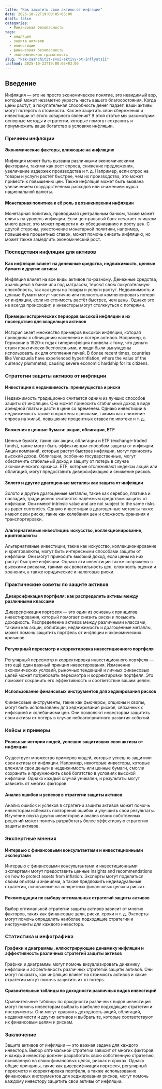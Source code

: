 ```yaml
---
title: "Как защитить свои активы от инфляции"
date: 2025-10-22T19:00:05+03:00
draft: false
categories:
  - Финансовая безопасность
tags:
  - инфляция
  - защита активов
  - инвестиции
  - финансовая безопасность
  - экономическая грамотность
slug: "kak-zashchitit-svoi-aktivy-ot-inflyatsii"
lastmod: 2025-10-22T19:00:05+03:00
---
```


## Введение

Инфляция — это не просто экономическое понятие, это невидимый вор, который может незаметно украсть часть вашего благосостояния. Когда цены растут, а покупательная способность денег падает, ваши активы могут потерять в стоимости. Как же защитить свои сбережения и инвестиции от этого коварного явления? В этой статье мы рассмотрим основные методы и стратегии, которые помогут сохранить и приумножить ваше богатство в условиях инфляции.

### Причины инфляции

#### Экономические факторы, влияющие на инфляцию

Инфляция может быть вызвана различными экономическими факторами, такими как рост спроса, снижение предложения, увеличение издержек производства и т. д. Например, если спрос на товары и услуги растёт быстрее, чем их производство, это может привести к повышению цен. Также инфляция может быть вызвана увеличением государственных расходов или снижением курса национальной валюты.

#### Монетарная политика и её роль в возникновении инфляции

Монетарная политика, проводимая центральным банком, также может влиять на уровень инфляции. Если центральный банк печатает слишком много денег, это может привести к их обесцениванию и росту цен. С другой стороны, ужесточение монетарной политики, например, повышение процентных ставок, может помочь снизить инфляцию, но может также замедлить экономический рост.

### Последствия инфляции для активов

#### Как инфляция влияет на денежные средства, недвижимость, ценные бумаги и другие активы

Инфляция влияет на все виды активов по-разному. Денежные средства, хранящиеся в банке или под матрасом, теряют свою покупательную способность, так как цены на товары и услуги растут. Недвижимость и ценные бумаги могут частично или полностью компенсировать потери от инфляции, если их стоимость растёт быстрее, чем цены. Однако это не всегда происходит, и инвесторы могут столкнуться с потерями.

#### Примеры исторических периодов высокой инфляции и их последствия для владельцев активов

История знает множество примеров высокой инфляции, которая приводила к обнищанию населения и потере активов. Например, в Германии в 1920-х годах гиперинфляция привела к тому, что деньги стали практически бесполезными, и люди были вынуждены использовать их для отопления печей. В более recent times, countries like Venezuela have experienced hyperinflation, where the value of the currency plummeted, causing severe economic hardship for its citizens.

### Стратегии защиты активов от инфляции

#### Инвестиции в недвижимость: преимущества и риски

Недвижимость традиционно считается одним из лучших способов защиты от инфляции. Она может приносить стабильный доход в виде арендной платы и расти в цене со временем. Однако инвестиции в недвижимость также сопряжены с рисками, такими как снижение спроса на жильё, повышение процентных ставок по ипотеке и т. д.

#### Вложения в ценные бумаги: акции, облигации, ETF

Ценные бумаги, такие как акции, облигации и ETF (exchange-traded funds), также могут быть эффективным способом защиты от инфляции. Акции компаний, которые растут быстрее инфляции, могут приносить высокий доход. Облигации, особенно государственные, могут обеспечить стабильный доход и защиту от потерь в случае экономического кризиса. ETF, которые отслеживают индексы акций или облигаций, могут предоставить диверсификацию и снижение рисков.

#### Золото и другие драгоценные металлы как защита от инфляции

Золото и другие драгоценные металлы, такие как серебро, платина и палладий, традиционно считаются надёжным средством защиты от инфляции. Они имеют intrinsic value and are not subject to the same risks as paper currencies. Однако инвестиции в драгоценные металлы также имеют свои риски, такие как колебания цен и сложность хранения и транспортировки.

#### Альтернативные инвестиции: искусство, коллекционирование, криптовалюты

Альтернативные инвестиции, такие как искусство, коллекционирование и криптовалюты, могут быть интересными способами защиты от инфляции. Они могут приносить высокий доход, если цены на них растут быстрее инфляции. Однако эти инвестиции также сопряжены с высокими рисками, такими как волатильность цен, сложность оценки и хранения, а также юридические и налоговые риски.

### Практические советы по защите активов

#### Диверсификация портфеля: как распределить активы между различными классами

Диверсификация портфеля — это один из основных принципов инвестирования, который помогает снизить риски и повысить доходность. Распределение активов между различными классами, такими как акции, облигации, недвижимость и драгоценные металлы, может помочь защитить портфель от инфляции и экономических кризисов.

#### Регулярный пересмотр и корректировка инвестиционного портфеля

Регулярный пересмотр и корректировка инвестиционного портфеля — это ещё один важный принцип инвестирования. Изменение экономических условий, рыночных тенденций и личных финансовых целей может потребовать пересмотра и корректировки портфеля. Это поможет сохранить его эффективность и соответствие вашим целям.

#### Использование финансовых инструментов для хеджирования рисков

Финансовые инструменты, такие как фьючерсы, опционы и свопы, могут быть использованы для хеджирования рисков, связанных с инфляцией и колебаниями цен. Они позволяют инвесторам защитить свои активы от потерь в случае неблагоприятного развития событий.

### Кейсы и примеры

#### Реальные истории людей, успешно защитивших свои активы от инфляции

Существует множество примеров людей, которые успешно защитили свои активы от инфляции. Например, некоторые инвесторы, которые вложили свои деньги в недвижимость или ценные бумаги, смогли сохранить и приумножить своё богатство в условиях высокой инфляции. Однако каждый случай уникален, и результаты могут зависеть от многих факторов.

#### Анализ ошибок и успехов в стратегии защиты активов

Анализ ошибок и успехов в стратегии защиты активов может помочь инвесторам избежать повторения ошибок и улучшить свои результаты. Изучение опыта других инвесторов и анализ своих собственных решений может помочь разработать более эффективную стратегию защиты активов.

### Экспертные мнения

#### Интервью с финансовыми консультантами и инвестиционными экспертами

Интервью с финансовыми консультантами и инвестиционными экспертами могут предоставить ценные insights and recommendations on how to protect assets from inflation. Эксперты могут поделиться своим опытом и знаниями, а также предложить индивидуальные стратегии, основанные на конкретных финансовых целях и рисках.

#### Рекомендации по выбору оптимальных стратегий защиты активов

Выбор оптимальной стратегии защиты активов зависит от многих факторов, таких как финансовые цели, риски, сроки и т. д. Эксперты могут помочь определить наиболее подходящие стратегии и инструменты для каждого инвестора.

### Статистика и инфографика

#### Графики и диаграммы, иллюстрирующие динамику инфляции и эффективность различных стратегий защиты активов

Графики и диаграммы могут помочь визуализировать динамику инфляции и эффективность различных стратегий защиты активов. Они могут показать, как инфляция влияет на стоимость активов и какие стратегии могут помочь защитить их от потерь.

#### Сравнительные таблицы по доходности различных видов инвестиций

Сравнительные таблицы по доходности различных видов инвестиций могут помочь инвесторам выбрать наиболее подходящие стратегии и инструменты. Они могут сравнить доходность акций, облигаций, недвижимости и других активов и выбрать те, которые соответствуют их финансовым целям и рискам.

### Заключение

Защита активов от инфляции — это важная задача для каждого инвестора. Выбор оптимальной стратегии зависит от многих факторов, и каждый инвестор должен разработать свою собственную стратегию, основанную на своих финансовых целях, рисках и сроках. Однако общие принципы, такие как диверсификация портфеля, регулярный пересмотр и корректировка портфеля, а также использование финансовых инструментов для хеджирования рисков, могут помочь каждому инвестору защитить свои активы от инфляции.
